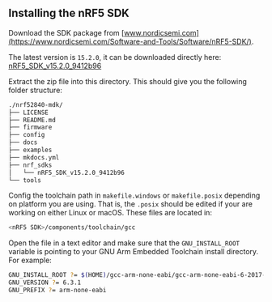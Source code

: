 ## Installing the nRF5 SDK

Download the SDK package from [www.nordicsemi.com](https://www.nordicsemi.com/Software-and-Tools/Software/nRF5-SDK/).

The latest version is `15.2.0`, it can be downloaded directly here: [nRF5_SDK_v15.2.0_9412b96](https://www.nordicsemi.com/Software-and-Tools/Software/nRF5-SDK/Download#infotabs)

Extract the zip file into this directory. This should give you the following folder structure:

``` sh
./nrf52840-mdk/
├── LICENSE
├── README.md
├── firmware
├── config
├── docs
├── examples
├── mkdocs.yml
├── nrf_sdks
│   └── nRF5_SDK_v15.2.0_9412b96
└── tools
```

Config the toolchain path in `makefile.windows` or `makefile.posix` depending on platform you are using. That is, the `.posix` should be edited if your are working on either Linux or macOS. These files are located in:

``` sh
<nRF5 SDK>/components/toolchain/gcc
```

Open the file in a text editor and make sure that the `GNU_INSTALL_ROOT` variable is pointing to your GNU Arm Embedded Toolchain install directory. For example:

``` sh
GNU_INSTALL_ROOT ?= $(HOME)/gcc-arm-none-eabi/gcc-arm-none-eabi-6-2017-q2-update/bin/
GNU_VERSION ?= 6.3.1
GNU_PREFIX ?= arm-none-eabi
```
